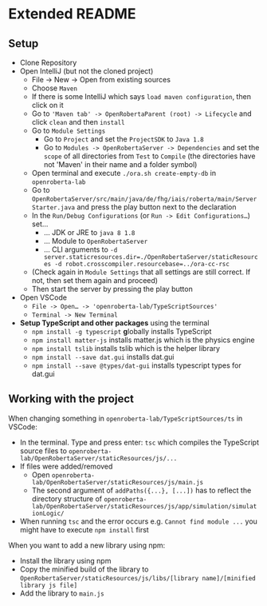 # Extended README

## Setup

- Clone Repository
- Open IntelliJ (but not the cloned project)
    - File -> New -> Open from existing sources
    - Choose `Maven`
    - If there is some IntelliJ which says `load maven configuration`, then click on it
    - Go to `'Maven tab' -> OpenRobertaParent (root) -> Lifecycle` and click `clean` and then `install`
    - Go to `Module Settings`
      - Go to `Project` and set the `ProjectSDK` to `Java 1.8`
      - Go to `Modules -> OpenRobertaServer -> Dependencies` and set the `scope` of all directories from `Test` to `Compile` (the directories have not 'Maven' in their name and a folder symbol)
    - Open terminal and execute `./ora.sh create-empty-db` in `openroberta-lab`
    - Go to `OpenRobertaServer/src/main/java/de/fhg/iais/roberta/main/ServerStarter.java` and press the play button next to the declaration
    - In the `Run/Debug Configurations` (or `Run -> Edit Configurations…`) set...
        - ... JDK or JRE to `java 8 1.8`
        - ... Module to `OpenRobertaServer`
        - ... CLI arguments to `-d server.staticresources.dir=./OpenRobertaServer/staticResources -d robot.crosscompiler.resourcebase=../ora-cc-rsc`
    - (Check again in `Module Settings` that all settings are still correct. If not, then set them again and proceed)
    - Then start the server by pressing the play button
- Open VSCode
    - `File -> Open… -> 'openroberta-lab/TypeScriptSources'`
    - `Terminal -> New Terminal`
- **Setup TypeScript and other packages** using the terminal
    - `npm install -g typescript` **g**lobally installs TypeScript
    - `npm install matter-js` installs matter.js which is the physics engine
    - `npm install tslib` installs tslib which is the helper library
    - `npm install --save dat.gui` installs dat.gui
    - `npm install --save @types/dat-gui` installs typescript types for dat.gui


## Working with the project

When changing something in `openroberta-lab/TypeScriptSources/ts` in VSCode:
- In the terminal. Type and press enter: `tsc` which compiles the TypeScript source files to `openroberta-lab/OpenRobertaServer/staticResources/js/...`
- If files were added/removed
    - Open `openroberta-lab/OpenRobertaServer/staticResources/js/main.js`
    - The second argument of `addPaths({...}, [...])` has to reflect the directory structure of `openroberta-lab/OpenRobertaServer/staticResources/js/app/simulation/simulationLogic/`
- When running `tsc` and the error occurs e.g. `Cannot find module ...` you might have to execute `npm install` first

When you want to add a new library using npm:
- Install the library using npm
- Copy the minified build of the library to `OpenRobertaServer/staticResources/js/libs/[library name]/[minified library js file]`
- Add the library to `main.js`
